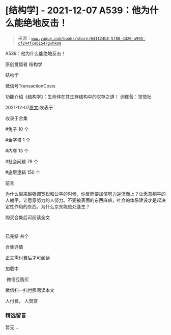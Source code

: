 # [结构学] - 2021-12-07 A539：他为什么能绝地反击！

> 来源：[`www.yuque.com/books/share/641124b8-5f80-4d26-a995-cf244fceb154/gvhkm9`](https://www.yuque.com/books/share/641124b8-5f80-4d26-a995-cf244fceb154/gvhkm9)



A539：他为什么能绝地反击！ 

原创觉悟者 结构学 

结构学 

微信号TransactionCosts 

功能介绍《结构学》：生命体在其生存结构中的求存之道！ 训练营：觉悟社 

2021-12-07[原文](https://mp.weixin.qq.com/s?__biz=MzIzMDYwOTM0Mg==&mid=2247486752&idx=1&sn=3a967e3288db5b7d924e36914086e534&chksm=e8b195f1dfc61ce7c971386eb678d7da286167d0f52fdd51989049844b0a550cc58e00552d2e#rd))发表于 

收录于合集 

#兔子 10 个 

#金字塔 1 个 

#内卷 13 个 

#社会问题 79 个 

#底层逻辑 150 个 

前言 

为什么越来越强调宽松和公平的时候，你反而要加倍努力逆流而上？让愿意躺平的人躺平，让愿意努力的人努力。不要被表面的东西麻痹，社会的体系建设才是起决定性作用的东西。为什么京东能绝处逢生？ 

购买合集后可阅读全文 

# 

已完结 共个 

合集详情 

正文需付费后才可阅读 

加载中 

 微信豆购买 

微信扫一扫付费阅读本文 

人付费， 人赞赏 

### 精选留言 

暂无...